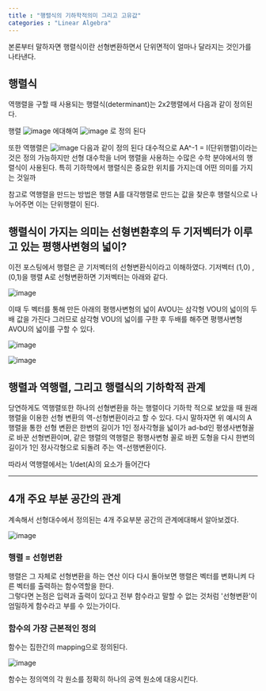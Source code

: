 ```yaml
---
title : "행렬식의 기하학적의미 그리고 고유값"
categories : "Linear Algebra"
---
```


본론부터 말하자면 행렬식이란 선형변환하면서 단위면적이 얼마나 달라지는 것인가를 나타낸다.

## 행렬식

역행렬을 구할 때 사용되는 행렬식(determinant)는 2x2행렬에서 다음과 같이 정의된다.

행렬
![image](https://user-images.githubusercontent.com/65720894/135716257-cad3f386-a124-4459-a88e-805ee2ba6129.png)
에대해여
![image](https://user-images.githubusercontent.com/65720894/135716265-132bc3ed-50e0-4d55-a67e-fdaf85689ef5.png)
로 정의 된다

또한 역행렬은 
![image](https://user-images.githubusercontent.com/65720894/135716496-78d9627b-33ea-4111-8377-9d8e974954ce.png)
다음과 같이 정의 된다 대수적으로 AA^-1 = I(단위행렬)이라는 것은 정의 가능하지만 선형 대수학을 너머 행렬을 사용하는 수많은 수학 분야에서의
행렬식이 사용된다. 특히 기하학에서 행렬식은 중요한 위치를 가지는데 어떤 의미를 가지는 것일까

참고로 역행렬을 만드는 방법은 행렬 A를 대각행렬로 만드는 값을 찾은후 행렬식으로 나누어주면 이는 단위행렬이 된다.

## 행렬식이 가지는 의미는 선형변환후의 두 기저벡터가 이루고 있는 평행사변형의 넓이?

이전 포스팅에서 행렬은 곧 기저벡터의 선형변환식이라고 이해하였다. 기저벡터 (1,0) , (0,1)을 행렬 A로 선형변환하면 기저벡터는 아래와 같다.

![image](https://user-images.githubusercontent.com/65720894/135716871-2fe3bb87-0f1c-4971-a87e-0c01982f20e8.png)

이때 두 벡터를 통해 만든 아래의 평행사변형의 넓이 AVOU는 삼각형 VOU의 넓이의 두배 값을 가진다 그러므로 삼각형 VOU의 넓이를 구한 후 
두배를 해주면 평행사변형 AVOU의 넓이를 구할 수 있다.

![image](https://user-images.githubusercontent.com/65720894/135716915-840a94aa-a227-41b6-a9af-6252b87dc581.png)


![image](https://user-images.githubusercontent.com/65720894/135716996-862f71eb-d0c5-44d5-b92c-f63814d150fd.png)


## 행렬과 역행렬, 그리고 행렬식의 기하학적 관계

당연하게도 역행렬또한 하나의 선형변환을 하는 행렬이다 기하학 적으로 보았을 때 원래 행렬을 이용한 선형 변환의 역-선형변환이라고 할 수 있다.
다시 말하자면 위 예시의 A행렬을 통한 선형 변환은 한변의 길이가 1인 정사각형을 넓이가 ad-bd인 평생사변형꼴로 바꾼 선형변환이며, 같은 행렬의
역행렬은 평행사변형 꼴로 바뀐 도형을 다시 한변의 길이가 1인 정사각형으로 되돌려 주는 역-선행변환이다.

따라서 역행렬에서는 1/det(A)의 요소가 들어간다 


----------------------------------------------------------

## 4개 주요 부분 공간의 관계

계속해서 선형대수에서 정의된는 4개 주요부분 공간의 관계에대해서 알아보겠다.

![image](https://user-images.githubusercontent.com/65720894/137069477-d92d374e-cb83-4993-b351-2715a8557a80.png)


### 행렬 = 선형변환

행렬은 그 자체로 선형변환을 하는 연산 이다 다시 돌아보면  행렬은 벡터를 변화니켜 다른 벡터를 출력하는 함수역할을 한다.  
그렇다면 논점은 입력과 출력이 있다고 전부 함수라고 말할 수 없는 것처럼 '선형변환'이 엄밀하게 함수라고 부를 수 있는가이다.

### 함수의 가장 근본적인 정의 

함수는 집한간의 mapping으로 정의된다.

![image](https://user-images.githubusercontent.com/65720894/137070569-060c3a1f-dc00-4b10-854e-63011bf0829b.png)


함수는 정의역의 각 원소를 정확히 하나의 공역 원소에 대응시킨다.





